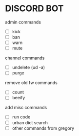 # DISCORD BOT

admin commands
- [ ] kick
- [ ] ban
- [ ] warn
- [ ] mute

channel commands
- [ ] undelete (ud -a)
- [ ] purge

remove old fw commands
- [ ] count
- [ ] beeify

add misc commands
- [ ] run code
- [ ] urban dict search
- [ ] other commands from gregory
